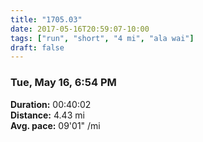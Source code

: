 ```yaml
---
title: "1705.03"
date: 2017-05-16T20:59:07-10:00
tags: ["run", "short", "4 mi", "ala wai"]
draft: false
---
```


### Tue, May 16, 6:54 PM

**Duration:** 00:40:02  
**Distance:** 4.43 mi  
**Avg. pace:** 09'01" /mi